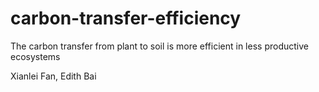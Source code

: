 # carbon-transfer-efficiency
The carbon transfer from plant to soil is more efficient in less productive ecosystems 

Xianlei Fan, Edith Bai
